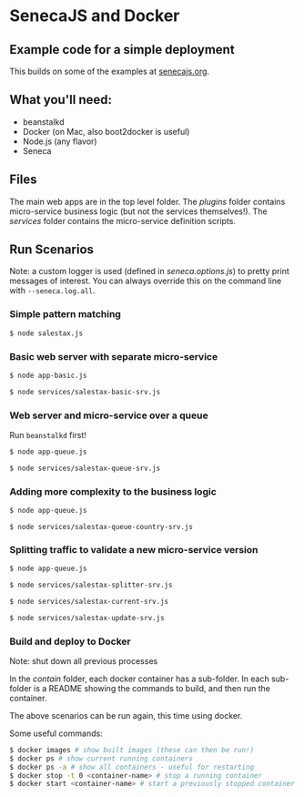 # SenecaJS and Docker

## Example code for a simple deployment

This builds on some of the examples at [senecajs.org](http://senecajs.org).

## What you'll need:

   * beanstalkd
   * Docker (on Mac, also boot2docker is useful)
   * Node.js (any flavor)
   * Seneca


## Files

The main web apps are in the top level folder. The _plugins_ folder contains micro-service business logic (but not the services themselves!). The _services_ folder contains the micro-service definition scripts.

## Run Scenarios

Note: a custom logger is used (defined in _seneca.options.js_) to pretty print messages of interest. You can always override this on the command line with `--seneca.log.all`.


### Simple pattern matching

```sh
$ node salestax.js
```


### Basic web server with separate micro-service

```sh
$ node app-basic.js
```

```sh
$ node services/salestax-basic-srv.js
```


### Web server and micro-service over a queue

Run `beanstalkd` first!

```sh
$ node app-queue.js
```

```sh
$ node services/salestax-queue-srv.js
```


### Adding more complexity to the business logic

```sh
$ node app-queue.js
```

```shnode
$ node services/salestax-queue-country-srv.js
```


### Splitting traffic to validate a new micro-service version

```sh
$ node app-queue.js
```

```sh
$ node services/salestax-splitter-srv.js
```

```sh
$ node services/salestax-current-srv.js
```

```sh
$ node services/salestax-update-srv.js
```


### Build and deploy to Docker

Note: shut down all previous processes

In the _contain_ folder, each docker container has a sub-folder. In
each sub-folder is a README showing the commands to build, and then
run the container.

The above scenarios can be run again, this time using docker.

Some useful commands:

```sh
$ docker images # show built images (these can then be run!)
$ docker ps # show current running containers
$ docker ps -a # show all containers - useful for restarting
$ docker stop -t 0 <container-name> # stop a running container
$ docker start <container-name> # start a previously stopped container - useful for rollbacks!
```







